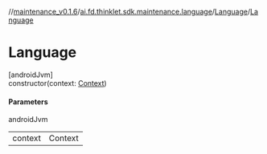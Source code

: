 //[maintenance_v0.1.6](../../../index.md)/[ai.fd.thinklet.sdk.maintenance.language](../index.md)/[Language](index.md)/[Language](-language.md)

# Language

[androidJvm]\
constructor(context: [Context](https://developer.android.com/reference/kotlin/android/content/Context.html))

#### Parameters

androidJvm

| | |
|---|---|
| context | Context |
